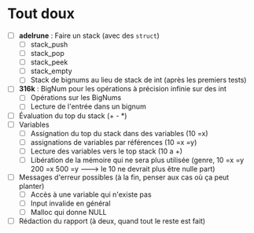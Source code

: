 # Tout doux

- [ ] **adelrune** : Faire un stack (avec des `struct`)
   - [ ] stack_push
   - [ ] stack_pop
   - [ ] stack_peek
   - [ ] stack_empty
   - [ ] Stack de bignums au lieu de stack de int (après les premiers tests)
- [ ] **316k** : BigNum pour les opérations à précision infinie sur des int
   - [ ] Opérations sur les BigNums
   - [ ] Lecture de l'entrée dans un bignum
- [ ] Évaluation du top du stack (+ - *)
- [ ] Variables
   - [ ] Assignation du top du stack dans des variables (10 =x)
   - [ ] assignations de variables par références (10 =x =y)
   - [ ] Lecture des variables vers le top stack (10 a +)
   - [ ] Libération de la mémoire qui ne sera plus utilisée (genre, 10 =x =y 200 =x 500 =y ---> le 10 ne devrait plus être nulle part)
- [ ] Messages d'erreur possibles (à la fin, penser aux cas où ça peut planter)
   -  [ ] Accès à une variable qui n'existe pas
   -  [ ] Input invalide en général
   -  [ ] Malloc qui donne NULL
- [ ] Rédaction du rapport (à deux, quand tout le reste est fait)
